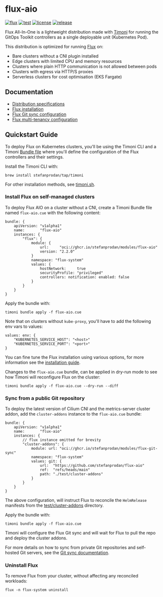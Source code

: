 # flux-aio

[![flux](https://img.shields.io/badge/flux-v2.2.0-9cf)](https://fluxcd.io)
[![test](https://github.com/stefanprodan/flux-aio/workflows/test/badge.svg)](https://github.com/stefanprodan/flux-aio/actions)
[![license](https://img.shields.io/github/license/stefanprodan/flux-aio.svg)](https://github.com/stefanprodan/flux-aio/blob/main/LICENSE)
[![release](https://img.shields.io/github/release/stefanprodan/flux-aio/all.svg)](https://github.com/stefanprodan/flux-aio/releases)

Flux All-In-One is a lightweight distribution made
with [Timoni](https://timoni.sh) for running the GitOps Toolkit controllers as a
single deployable unit (Kubernetes Pod).

This distribution is optimized for running [Flux](https://fluxcd.io) on:

- Bare clusters without a CNI plugin installed
- Edge clusters with limited CPU and memory resources
- Clusters where plain HTTP communication is not allowed between pods
- Clusters with egress via HTTP/S proxies
- Serverless clusters for cost optimisation (EKS Fargate)

## Documentation

- [Distribution specifications](https://timoni.sh/flux-aio/#specifications)
- [Flux installation](https://timoni.sh/flux-aio/#flux-installation)
- [Flux Git sync configuration](https://timoni.sh/flux-aio/#flux-git-sync-configuration)
- [Flux multi-tenancy configuration](https://timoni.sh/flux-aio/#flux-multi-tenancy-configuration)

## Quickstart Guide

To deploy Flux on Kubernetes clusters, you'll be using
the Timoni CLI and a Timoni [Bundle file](https://timoni.sh/bundle/)
where you'll define the configuration of the Flux controllers and their settings.

Install the Timoni CLI with:

```shell
brew install stefanprodan/tap/timoni
```

For other installation methods,
see [timoni.sh](https://timoni.sh/install/).

### Install Flux on self-managed clusters

To deploy Flux AIO on a cluster without a CNI, create a Timoni Bundle file
named `flux-aio.cue` with the following content: 

```cue
bundle: {
	apiVersion: "v1alpha1"
	name:       "flux-aio"
	instances: {
		"flux": {
			module: {
				url:     "oci://ghcr.io/stefanprodan/modules/flux-aio"
				version: "2.2.0"
			}
			namespace: "flux-system"
			values: {
				hostNetwork:     true
				securityProfile: "privileged"
				controllers: notification: enabled: false
			}
		}
	}
}
```

Apply the bundle with:

```shell
timoni bundle apply -f flux-aio.cue
```

Note that on clusters without `kube-proxy`, you'll have to add the following env vars to values:

```cue
values: env: {
	"KUBERNETES_SERVICE_HOST": "<host>"
	"KUBERNETES_SERVICE_PORT": "<port>"
}
```

You can fine tune the Flux installation using various options, for more information see
the [installation guide](https://timoni.sh/flux-aio/#flux-installation).

Changes to the `flux-aio.cue` bundle, can be applied in dry-run mode
to see how Timoni will reconfigure Flux on the cluster:

```shell
timoni bundle apply -f flux-aio.cue --dry-run --diff
```

### Sync from a public Git repository

To deploy the latest version of Cilium CNI and the metrics-server cluster addon,
add the `cluster-addons` instance to the `flux-aio.cue` bundle:

```cue
bundle: {
	apiVersion: "v1alpha1"
	name:       "flux-aio"
	instances: {
		// flux instance omitted for brevity
		"cluster-addons": {
			module: url: "oci://ghcr.io/stefanprodan/modules/flux-git-sync"
			namespace: "flux-system"
			values: git: {
				url:  "https://github.com/stefanprodan/flux-aio"
				ref:  "refs/heads/main"
				path: "./test/cluster-addons"
			}
		}
	}
}
```

The above configuration, will instruct Flux to reconcile the `HelmRelease` manifests
from the [test/cluster-addons](/test/cluster-addons) directory.

Apply the bundle with:

```shell
timoni bundle apply -f flux-aio.cue
```

Timoni will configure the Flux Git sync and will wait for Flux to pull the repo and
deploy the cluster addons.

For more details on how to sync from private Git repositories and self-hosted Git servers,
see the [Git sync documentation](https://timoni.sh/flux-aio/#flux-git-sync-configuration).

### Uninstall Flux

To remove Flux from your cluster, without affecting any reconciled workloads:

```shell
flux -n flux-system uninstall
```
